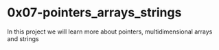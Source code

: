 # 0x07-pointers_arrays_strings
In this project we will learn more about pointers, multidimensional arrays and strings
